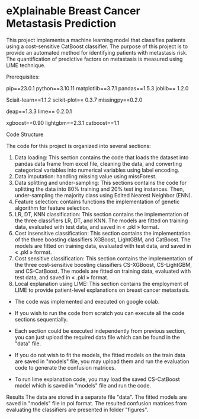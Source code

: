 # eXplainable Breast Cancer Metastasis Prediction 

This project implements a machine learning model that classifies patients using a cost-sensitive CatBoost classifier. The purpose of this project is to provide an automated method for identifying patients with metastasis risk. The quantification of predictive factors on metastasis is measured using LIME technique.

Prerequisites:

pip==23.0.1
python==3.10.11
matplotlib==3.7.1
pandas==1.5.3
joblib== 1.2.0


Sciait-learn==1.1.2
scikit-plot== 0.3.7
missingpy==0.2.0

deap==1.3.3
lime== 0.2.0.1

xgboost==0.90
lightgbm==2.3.1
catboost==1.1


Code Structure

The code for this project is organized into several sections:
1. Data loading: This section contains the code that loads the dataset into pandas data frame from excel file, cleaning the data, and converting categorical variables into numerical variables using label encoding.
2. Data imputation: handling missing value using missForest.
3. Data splitting and under-sampling: This sections contains the code for splitting the data into 80% training and 20% test ing instances. Then, under-sampling the majority class using Edited Nearest Neighbor (ENN).
4. Feature selection: contains functions the implementation of genetic algorithm for feature selection.
5. LR, DT, KNN classification: This section contains the implementation of the three classifiers LR, DT, and KNN. The models are fitted on training data, evaluated with test data, and saved in « .pkl » format. 
6. Cost insensitive  classification: This section contains the implementation of the three boosting classifiers XGBoost, LightGBM, and CatBoost. The models are fitted on training data, evaluated with test data, and saved in « .pkl » format. 
7. Cost sensitive  classification: This section contains the implementation of the three cost-sensitive boosting classifiers CS-XGBoost, CS-LightGBM, and CS-CatBoost. The models are fitted on training data, evaluated with test data, and saved in « .pkl » format.
8. Local explanation using LIME: This section contains the employment of LIME to provide patient-level explanations on breast cancer metastasis.

- The code was implemented and executed on google colab.

- If you wish to run the code from scratch you can execute all the code sections sequentially.

- Each section could be executed independently from previous section, you can just upload the required data file which can be found in the "data" file.

- If you do not wish to fit the models, the fitted models on the train data are saved in "models" file, you may upload them and run the evaluation code to generate the confusion matrices.

- To run lime explanation code, you may load the saved CS-CatBoost model which is saved in "models" file and run the code.



Results
The data are stored in a separate file "data".
The fitted models are saved in "models" file in pol format.
The resulted confusion matrices from evaluating the classifiers are presented in folder "figures". 


